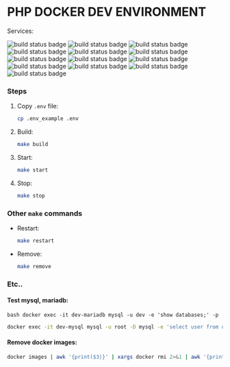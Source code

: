 # PHP DOCKER DEV ENVIRONMENT
Services:

![build status badge](https://img.shields.io/badge/nginx-latest-green)
![build status badge](https://img.shields.io/badge/php--fpm-7.4-green)
![build status badge](https://img.shields.io/badge/mariadb-10.4+-green)
![build status badge](https://img.shields.io/badge/mysql-8+-green)
![build status badge](https://img.shields.io/badge/mongodb-4.2-green)
![build status badge](https://img.shields.io/badge/redis-5+-green)
![build status badge](https://img.shields.io/badge/adminer-tool-blue)
![build status badge](https://img.shields.io/badge/phpmyadmin-tool-blue)
![build status badge](https://img.shields.io/badge/Elastik-coming_soon-yellow)
![build status badge](https://img.shields.io/badge/RabbitMQ-coming_soon-yellow)
![build status badge](https://img.shields.io/badge/Kafka-coming_soon-yellow)
![build status badge](https://img.shields.io/badge/Apache-coming_soon-yellow)
![build status badge](https://img.shields.io/badge/monitoring-coming_soon-yellow)

### Steps
1. Copy `.env` file:
    ```bash
    cp .env_example .env
    ```

2. Build:
    ```bash
    make build
    ```

3. Start:
    ```bash
    make start
    ```

4. Stop:
    ```bash
    make stop
    ```
### Other `make` commands
- Restart:
    ```bash
    make restart
    ```

- Remove:
    ```bash
    make remove
    ```


### Etc..

#### Test mysql, mariadb:
```
bash docker exec -it dev-mariadb mysql -u dev -e 'show databases;' -p
```
```bash
docker exec -it dev-mysql mysql -u root -D mysql -e 'select user from user;' -p
```

#### Remove docker images:
```bash
docker images | awk '{print($3)}' | xargs docker rmi 2>&1 | awk '{print($21)}' | xargs docker rm
```



